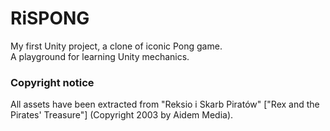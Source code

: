 # RiSPONG
My first Unity project, a clone of iconic Pong game.  
A playground for learning Unity mechanics.

### Copyright notice
All assets have been extracted from "Reksio i Skarb Piratów" ["Rex and the Pirates' Treasure"] (Copyright 2003 by Aidem Media).
